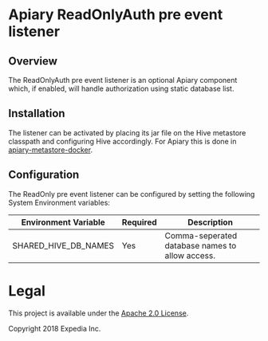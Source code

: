 # Apiary ReadOnlyAuth pre event listener

## Overview
The ReadOnlyAuth pre event listener is an optional Apiary component which, if enabled, will handle authorization using static database list.

## Installation
The listener can be activated by placing its jar file on the Hive metastore classpath and configuring Hive accordingly. For Apiary 
this is done in [apiary-metastore-docker](https://github.com/ExpediaInc/apiary-metastore-docker). 

## Configuration
The ReadOnly pre event listener can be configured by setting the following System Environment variables:

|Environment Variable|Required|Description|
|----|----|----|
SHARED_HIVE_DB_NAMES|Yes|Comma-seperated database names to allow access.

# Legal
This project is available under the [Apache 2.0 License](http://www.apache.org/licenses/LICENSE-2.0.html).

Copyright 2018 Expedia Inc.

